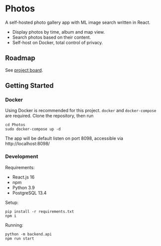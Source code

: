 # Photos

A self-hosted photo gallery app with ML image search written in React.

- Display photos by time, album and map view.
- Search photos based on their content.
- Self-host on Docker, total control of privacy.

## Roadmap

See [project board](https://github.com/Ivaneres/Photos/projects/1).

## Getting Started

### Docker

Using Docker is recommended for this project. `docker` and `docker-compose` are required. Clone the repository, then run
```
cd Photos
sudo docker-compose up -d
```

The app will be default listen on port 8098, accessible via http://localhost:8098/

### Development

Requirements:
 - React.js 16
 - npm
 - Python 3.9
 - PostgreSQL 13.4

Setup:
```
pip install -r requirements.txt
npm i
```

Running:
```
python -m backend.api
npm run start
```

